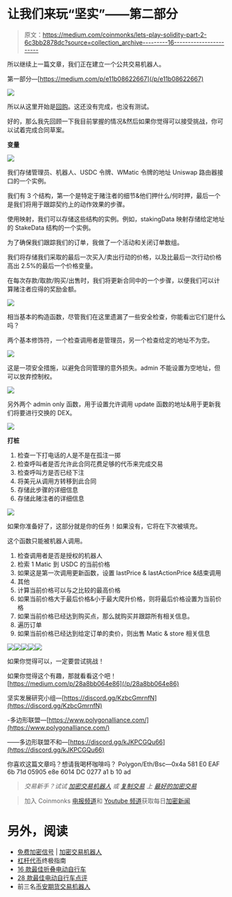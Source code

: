 # 让我们来玩“坚实”——第二部分

> 原文：<https://medium.com/coinmonks/lets-play-solidity-part-2-6c3bb2878dc?source=collection_archive---------16----------------------->

所以继续上一篇文章，我们正在建立一个公共交易机器人。

第一部分—[https://medium.com/p/e11b08622667](/p/e11b08622667)

![](img/7229da20f4621b37afbfef8f656a9a2e.png)

所以从这里开始是[回购](https://github.com/JEflyer/CommunalTradingBot/blob/first/file.sol)。这还没有完成，也没有测试。

好的，那么我先回顾一下我目前掌握的情况&然后如果你觉得可以接受挑战，你可以试着完成合同草案。

**变量**

![](img/df65f27aeb87ee19d7f996b78a98a09b.png)

我们存储管理员、机器人、USDC 令牌、WMatic 令牌的地址 Uniswap 路由器接口的一个实例。

我们有 3 个结构，第一个是特定于赌注者的细节&他们押什么/何时押，最后一个是我们将用于跟踪契约上的动作效果的步骤。

使用映射，我们可以存储这些结构的实例。例如，stakingData 映射存储给定地址的 StakeData 结构的一个实例。

为了确保我们跟踪我们的订单，我做了一个活动和关闭订单数组。

我们将存储我们采取的最后一次买入/卖出行动的价格，以及比最后一次行动价格高出 2.5%的最后一个价格变量。

在每次存款/取款/购买/出售时，我们将更新合同中的一个步骤，以便我们可以计算赌注者应得的奖励金额。

![](img/7b09078ad7c1eededa847a986f4fc7b9.png)

相当基本的构造函数，尽管我们在这里遗漏了一些安全检查，你能看出它们是什么吗？

两个基本修饰符，一个检查调用者是管理员，另一个检查给定的地址不为空。

![](img/e02d5cf72d300c67732e40567b8d8cbd.png)

这是一项安全措施，以避免合同管理的意外损失。admin 不能设置为空地址，但可以放弃控制权。

![](img/5da1bec778b5fbf1ab5ee940055880c7.png)

另外两个 admin only 函数，用于设置允许调用 update 函数的地址&用于更新我们将要进行交换的 DEX。

![](img/46ee568d9be9174171171391d37af8f4.png)

**打桩**

1.  检查一下打电话的人是不是在孤注一掷
2.  检查呼叫者是否允许此合同花费足够的代币来完成交易
3.  检查呼叫方是否已经下注
4.  将美元从调用方转移到此合同
5.  存储此步骤的详细信息
6.  存储此赌注者的详细信息

![](img/bb1787e903b0d4312aeddba8b2863da3.png)

如果你准备好了，这部分就是你的任务！如果没有，它将在下次被填充。

这个函数只能被机器人调用。

1.  检查调用者是否是授权的机器人
2.  检索 1 Matic 到 USDC 的当前价格
3.  如果这是第一次调用更新函数，设置 lastPrice & lastActionPrice &结束调用
4.  其他
5.  计算当前价格可以与之比较的最高价格
6.  如果当前价格大于最后价格&小于最大爬升价格，则将最后价格设置为当前价格
7.  如果当前价格已经达到购买点，那么就购买并跟踪所有相关信息。
8.  遍历订单
9.  如果当前价格已经达到给定订单的卖价，则出售 Matic & store 相关信息

![](img/3bd3ae4d2763dba781d6f4b5893754ca.png)![](img/65903df331e3d131ab6cdfdbf5326142.png)![](img/4e82d8d28dca481fa8e5c515fba3601d.png)![](img/558a5fb78ace626da34ef980268d004a.png)![](img/e6fe1bc1dd94cc4936fdba8f5a178a5c.png)

如果你觉得可以，一定要尝试挑战！

如果你觉得这个有趣，那就看看这个吧！
[https://medium.com/p/28a8bb064e86](/p/28a8bb064e86)

坚实发展研究小组—[https://discord.gg/KzbcGmrnfN](https://discord.gg/KzbcGmrnfN)

-多边形联盟—[https://www.polygonalliance.com/](https://www.polygonalliance.com/)

——多边形联盟不和—[https://discord.gg/kJKPCGQu66](https://discord.gg/kJKPCGQu66)

你喜欢这篇文章吗？想请我喝杯咖啡吗？
Polygon/Eth/Bsc—0x4a 581 E0 EAF 6b 71d 05905 e8e 6014 DC 0277 a1 b 10 ad

> *交易新手？试试* [*加密交易机器人*](/coinmonks/crypto-trading-bot-c2ffce8acb2a) *或* [*复制交易*](/coinmonks/top-10-crypto-copy-trading-platforms-for-beginners-d0c37c7d698c) *上* [*最好的加密交易*](/coinmonks/crypto-exchange-dd2f9d6f3769)

> 加入 Coinmonks [电报频道](https://t.me/coincodecap)和 [Youtube 频道](https://www.youtube.com/c/coinmonks/videos)获取每日[加密新闻](http://coincodecap.com/)

# 另外，阅读

*   [免费加密信号](/coinmonks/free-crypto-signals-48b25e61a8da) | [加密交易机器人](/coinmonks/crypto-trading-bot-c2ffce8acb2a)
*   [杠杆代币](/coinmonks/leveraged-token-3f5257808b22)终极指南
*   [16 款最佳折叠电动自行车](/coinmonks/top-17-folding-electric-bikes-5e296f0918cb)
*   [28 款最佳电动自行车点评](/coinmonks/the-28-best-electric-bikes-review-and-buying-guide-in-2023-7bb3146cb403)
*   前三名[币安期货交易机器人](/coinmonks/top-3-binance-futures-trading-bots-e6031f84b3f9)